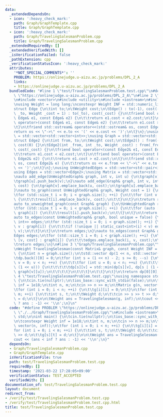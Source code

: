 ```yaml
---
data:
  _extendedDependsOn:
  - icon: ':heavy_check_mark:'
    path: Graph/GraphTemplate.cpp
    title: Graph/GraphTemplate.cpp
  - icon: ':heavy_check_mark:'
    path: Graph/TravelingSalesmanProblem.cpp
    title: Graph/TravelingSalesmanProblem.cpp
  _extendedRequiredBy: []
  _extendedVerifiedWith: []
  _isVerificationFailed: false
  _pathExtension: cpp
  _verificationStatusIcon: ':heavy_check_mark:'
  attributes:
    '*NOT_SPECIAL_COMMENTS*': ''
    PROBLEM: https://onlinejudge.u-aizu.ac.jp/problems/DPL_2_A
    links:
    - https://onlinejudge.u-aizu.ac.jp/problems/DPL_2_A
  bundledCode: "#line 1 \"test/TravelingSalesmanProblem.test.cpp\"\n#define PROBLEM\
    \ \"https://onlinejudge.u-aizu.ac.jp/problems/DPL_2_A\"\n#line 2 \"Graph/GraphTemplate.cpp\"\
    \n#include <vector>\n#include <utility>\n#include <iostream>\n#include <limits>\n\
    \nusing Weight = long long;\nconstexpr Weight INF = std::numeric_limits<Weight>::max();\n\
    struct Edge {\n\tint to;\n\tWeight cost;\n\tEdge() : to(-1), cost(-1) {}\n\tEdge(int\
    \ _to, Weight _cost = 1) : to(_to), cost(_cost) {}\n\tfriend bool operator<(const\
    \ Edge& e1, const Edge& e2) {\n\t\treturn e1.cost < e2.cost;\n\t}\n\tfriend bool\
    \ operator>(const Edge& e1, const Edge& e2) {\n\t\treturn e1.cost > e2.cost;\n\
    \t}\n\tfriend std::ostream& operator<<(std::ostream& os, const Edge& e) {\n\t\t\
    return os << \"->\" << e.to << '(' << e.cost << ')';\n\t}\n};\nusing UnWeightedGraph\
    \ = std::vector<std::vector<int>>;\nusing Graph = std::vector<std::vector<Edge>>;\n\
    struct Edge2 {\n\tint from, to;\n\tWeight cost;\n\tEdge2() : from(-1), to(-1),\
    \ cost(0) {}\n\tEdge2(int _from, int _to, Weight _cost) : from(_from), to(_to),\
    \ cost(_cost) {}\n\tfriend bool operator<(const Edge2& e1, const Edge2& e2) {\n\
    \t\treturn e1.cost < e2.cost;\n\t}\n\tfriend bool operator>(const Edge2& e1, const\
    \ Edge2& e2) {\n\t\treturn e1.cost > e2.cost;\n\t}\n\tfriend std::ostream& operator<<(std::ostream&\
    \ os, const Edge2& e) {\n\t\treturn os << e.from << \"->\" << e.to << '(' << e.cost\
    \ << ')';\n\t}\n};\nusing UnWeightedEdges = std::vector<std::pair<int, int>>;\n\
    using Edges = std::vector<Edge2>;\nusing Matrix = std::vector<std::vector<Weight>>;\n\
    \nauto add_edge(UnWeightedGraph& graph, int v, int u) {\n\tgraph[v].push_back(u);\n\
    \tgraph[u].push_back(v);\n}\nauto add_edge(Graph& graph, int v, int u, Weight\
    \ cost) {\n\tgraph[v].emplace_back(u, cost);\n\tgraph[u].emplace_back(v, cost);\n\
    }\nauto to_graph(const UnWeightedGraph& graph, Weight cost = 1) {\n\tGraph result(graph.size());\n\
    \tfor (std::size_t i = 0; i < graph.size(); ++i) {\n\t\tfor (int v : graph[i])\
    \ {\n\t\t\tresult[i].emplace_back(v, cost);\n\t\t}\n\t}\n\treturn result;\n}\n\
    auto to_unweighted_graph(const Graph& graph) {\n\tUnWeightedGraph result(graph.size());\n\
    \tfor (std::size_t i = 0; i < graph.size(); ++i) {\n\t\tfor (auto [v, cost] :\
    \ graph[i]) {\n\t\t\tresult[i].push_back(v);\n\t\t}\n\t}\n\treturn result;\n}\n\
    auto to_edges(const UnWeightedGraph& graph, bool unique = false) {\n\tstd::vector<std::pair<int,\
    \ int>> edges;\n\tfor (std::size_t i = 0; i < graph.size(); ++i) {\n\t\tfor (int\
    \ v : graph[i]) {\n\t\t\tif (!unique || static_cast<int>(i) < v) edges.emplace_back(i,\
    \ v);\n\t\t}\n\t}\n\treturn edges;\n}\nauto to_edges(const Graph& graph) {\n\t\
    Edges edges;\n\tfor (std::size_t i = 0; i < graph.size(); ++i) {\n\t\tfor (auto\
    \ [v, cost] : graph[i]) {\n\t\t\tedges.emplace_back(i, v, cost);\n\t\t}\n\t}\n\
    \treturn edges;\n}\n#line 3 \"Graph/TravelingSalesmanProblem.cpp\"\n#include <algorithm>\n\
    \nWeight TravelingSelesman(const Matrix& graph, const Weight INF = 1000000000000000000ll)\
    \ {\n\tint n = graph.size();\n\tstd::vector dp(1 << n, std::vector(n, INF));\n\
    \tdp.back()[0] = 0;\n\tfor (int s = (1 << n) - 2; s >= 0; --s) {\n\t\tfor (int\
    \ v = 0; v < n; ++v) {\n\t\t\tfor (int u = 0; u < n; ++u) {\n\t\t\t\tif (!(s &\
    \ (1 << u))) {\n\t\t\t\t\tdp[s][v] = std::min(dp[s][v], dp[s | (1 << u)][u] +\
    \ graph[v][u]);\n\t\t\t\t}\n\t\t\t}\n\t\t}\n\t}\n\treturn dp[0][0];\n}\n#line\
    \ 4 \"test/TravelingSalesmanProblem.test.cpp\"\nusing namespace std;\n\nint main()\
    \ {\n\tcin.tie(nullptr);\n\tios_base::sync_with_stdio(false);\n\n\tconstexpr Weight\
    \ inf = 1e18;\n\tint n, m;\n\tcin >> n >> m;\n\tMatrix g(n, vector(n, inf));\n\
    \tfor (int i = 0; i < n; ++i) {\n\t\tg[i][i] = 0;\n\t}\n\tfor (int i = 0; i <\
    \ m; ++i) {\n\t\tint s, t;\n\t\tWeight d;\n\t\tcin >> s >> t >> d;\n\t\tg[s][t]\
    \ = d;\n\t}\n\n\tWeight ans = TravelingSelesman(g, inf);\n\tcout << (ans < inf\
    \ ? ans : -1) << '\\n';\n}\n"
  code: "#define PROBLEM \"https://onlinejudge.u-aizu.ac.jp/problems/DPL_2_A\"\n#include\
    \ \"./../Graph/TravelingSalesmanProblem.cpp\"\n#include <iostream>\nusing namespace\
    \ std;\n\nint main() {\n\tcin.tie(nullptr);\n\tios_base::sync_with_stdio(false);\n\
    \n\tconstexpr Weight inf = 1e18;\n\tint n, m;\n\tcin >> n >> m;\n\tMatrix g(n,\
    \ vector(n, inf));\n\tfor (int i = 0; i < n; ++i) {\n\t\tg[i][i] = 0;\n\t}\n\t\
    for (int i = 0; i < m; ++i) {\n\t\tint s, t;\n\t\tWeight d;\n\t\tcin >> s >> t\
    \ >> d;\n\t\tg[s][t] = d;\n\t}\n\n\tWeight ans = TravelingSelesman(g, inf);\n\t\
    cout << (ans < inf ? ans : -1) << '\\n';\n}"
  dependsOn:
  - Graph/TravelingSalesmanProblem.cpp
  - Graph/GraphTemplate.cpp
  isVerificationFile: true
  path: test/TravelingSalesmanProblem.test.cpp
  requiredBy: []
  timestamp: '2021-03-22 17:28:05+09:00'
  verificationStatus: TEST_ACCEPTED
  verifiedWith: []
documentation_of: test/TravelingSalesmanProblem.test.cpp
layout: document
redirect_from:
- /verify/test/TravelingSalesmanProblem.test.cpp
- /verify/test/TravelingSalesmanProblem.test.cpp.html
title: test/TravelingSalesmanProblem.test.cpp
---
```

